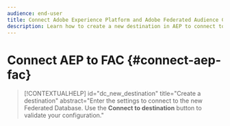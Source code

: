 ```yaml
---
audience: end-user
title: Connect Adobe Experience Platform and Adobe Federated Audience Composition add-on
description: Learn how to create a new destination in AEP to connect to FAC
---
```

# Connect AEP to FAC {#connect-aep-fac}


>[!CONTEXTUALHELP]
>id="dc_new_destination"
>title="Create a destination"
>abstract="Enter the settings to connect to the new Federated Database. Use the **Connect to destination** button to validate your configuration."


